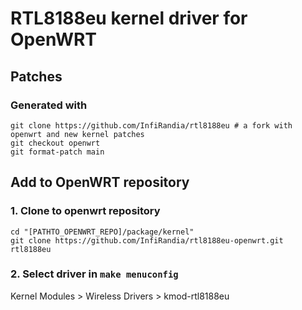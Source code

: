 # RTL8188eu kernel driver for OpenWRT
## Patches
### Generated with
```
git clone https://github.com/InfiRandia/rtl8188eu # a fork with openwrt and new kernel patches
git checkout openwrt
git format-patch main
```

## Add to OpenWRT repository
### 1. Clone to openwrt repository
```
cd "[PATHTO_OPENWRT_REPO]/package/kernel"
git clone https://github.com/InfiRandia/rtl8188eu-openwrt.git rtl8188eu
```

### 2. Select driver in `make menuconfig`
Kernel Modules > Wireless Drivers > kmod-rtl8188eu
